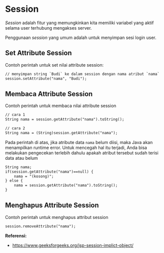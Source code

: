 # Session

_Session_ adalah fitur yang memungkinkan kita memiliki variabel yang aktif selama user terhubung mengakses server.

Penggunaan _session_ yang umum adalah untuk menyimpan sesi login user.

## Set Attribute Session
Contoh perintah untuk set nilai attribute session:

```jsp
// menyimpan string `Budi` ke dalam session dengan nama atribut `nama`
session.setAttribute("nama", "Budi");
```

## Membaca Attribute Session

Contoh perintah untuk membaca nilai attribute session

```jsp
// cara 1
String nama = session.getAttribute("nama").toString();

// cara 2
String nama = (String)session.getAttribute("nama");
```

Pada perintah di atas, jika atribute data `nama` belum diisi, maka Java akan menampilkan runtime error. Untuk mencegah hal itu terjadi, Anda bisa melakukan pengecekan terlebih dahulu apakah atribut tersebut sudah terisi data atau belum

```jsp
String nama;
if(session.getAttribute("nama")==null) {
    nama = "(kosong)";
} else {
    nama = session.getAttribute("nama").toString();
}
```

## Menghapus Attribute Session
Contoh  perintah untuk menghapus attribut session

```jsp
session.removeAttribute("nama");
```

**Referensi:**
- https://www.geeksforgeeks.org/jsp-session-implict-object/
